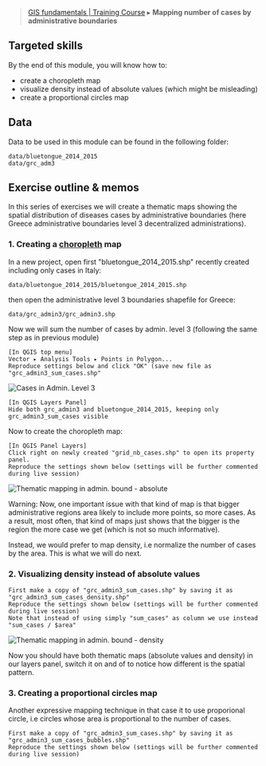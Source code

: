 > [GIS fundamentals | Training Course](agenda.md) ▸ **Mapping number of cases by administrative boundaries**

## Targeted skills
By the end of this module, you will know how to:
* create a choropleth map
* visualize density instead of absolute values (which might be misleading)
* create a proportional circles map

## Data
Data to be used in this module can be found in the following folder:
```
data/bluetongue_2014_2015
data/grc_adm3
```

## Exercise outline & memos

In this series of exercises we will create a thematic maps showing the spatial distribution of diseases cases by administrative 
boundaries (here Greece administrative boundaries level 3 decentralized administrations).


### 1. Creating a [choropleth](https://en.wikipedia.org/wiki/Choropleth_map) map

In a new project, open first "bluetongue_2014_2015.shp" recently created including only cases in Italy: 

```
data/bluetongue_2014_2015/bluetongue_2014_2015.shp
````

then open the administrative level 3 boundaries shapefile for Greece:

```
data/grc_admin3/grc_admin3.shp
````

Now we will sum the number of cases by admin. level 3 (following the same step as in previous module)

```
[In QGIS top menu] 
Vector ▸ Analysis Tools ▸ Points in Polygon...
Reproduce settings below and click "OK" (save new file as "grc_admin3_sum_cases.shp"
```

![Cases in Admin. Level 3](img/sum_cases_admin_level3.png)

```
[In QGIS Layers Panel]
Hide both grc_admin3 and bluetongue_2014_2015, keeping only grc_admin3_sum_cases visible
```

Now to create the choropleth map:

```
[In QGIS Panel Layers] 
Click right on newly created "grid_nb_cases.shp" to open its property panel.
Reproduce the settings shown below (settings will be further commented during live session)
```

![Thematic mapping in admin. bound - absolute](img/sum_cases_admin_level3_choro_abs.png)

Warning: Now, one important issue with that kind of map is that bigger administrative regions area likely to include more points, so more cases. As a result, most often, that kind of maps just shows that the bigger is the region the more case we get (which is not so much informative).

Instead, we would prefer to map density, i.e normalize the number of cases by the area. This is what we will do next.

### 2. Visualizing density instead of absolute values

```
First make a copy of "grc_admin3_sum_cases.shp" by saving it as "grc_admin3_sum_cases_density.shp"
Reproduce the settings shown below (settings will be further commented during live session)
Note that instead of using simply "sum_cases" as column we use instead "sum_cases / $area"
```

![Thematic mapping in admin. bound - density](img/sum_cases_admin_level3_choro_density.png)

Now you should have both thematic maps (absolute values and density) in our layers panel, switch it on and of to notice how different is the spatial pattern.

### 3. Creating a proportional circles map

Another expressive mapping technique in that case it to use proporional circle, i.e circles whose area is proportional to the number of cases.

```
First make a copy of "grc_admin3_sum_cases.shp" by saving it as "grc_admin3_sum_cases_bubbles.shp"
Reproduce the settings shown below (settings will be further commented during live session)
```



